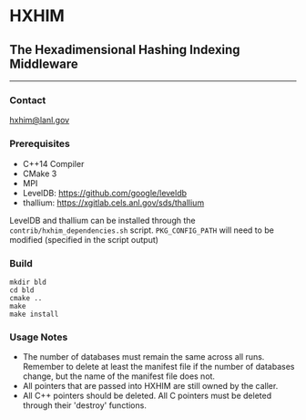 # HXHIM
## The Hexadimensional Hashing Indexing Middleware
----

### Contact
hxhim@lanl.gov

### Prerequisites
* C++14 Compiler
* CMake 3
* MPI
* LevelDB: https://github.com/google/leveldb
* thallium: https://xgitlab.cels.anl.gov/sds/thallium

LevelDB and thallium can be installed through the `contrib/hxhim_dependencies.sh` script. `PKG_CONFIG_PATH` will need to be modified (specified in the script output)

### Build
```
mkdir bld
cd bld
cmake ..
make
make install
```

### Usage Notes
* The number of databases must remain the same across all runs. Remember to delete at least the manifest file if the number of databases change, but the name of the manifest file does not.
* All pointers that are passed into HXHIM are still owned by the caller.
* All C++ pointers should be deleted. All C pointers must be deleted through their 'destroy' functions.
